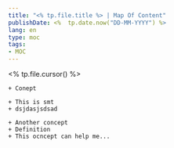```yaml
---
title: "<% tp.file.title %> | Map Of Content"
publishDate: <%  tp.date.now("DD-MM-YYYY") %>
lang: en
type: moc 
tags:
- MOC
---
```


<% tp.file.cursor() %>



```timeline
+ Conept

+ This is smt
+ dsjdasjsdsad

+ Another concept
+ Definition
+ This ocncept can help me...
```
